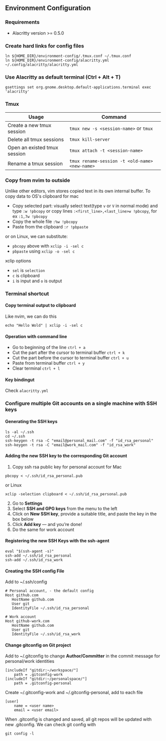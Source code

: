 ## Environment Configuration
### Requirements
- Alacritty version >= 0.5.0
### Create hard links for config files
```
ln ${HOME_DIR}/environment-config/.tmux.conf ~/.tmux.conf
ln ${HOME_DIR}/environment-config/alacritty.yml ~/.config/alacritty/alacritty.yml
```
### Use Alacritty as default terminal (Ctrl + Alt + T)
```
gsettings set org.gnome.desktop.default-applications.terminal exec 'alacritty'
```
### Tmux
|Usage|Command|
|-|-|
|Create a new tmux session|```tmux new -s <session-name>``` or ```tmux```|
|Delete all tmux sessions |```tmux kill-server```|
|Open an existed tmux session|```tmux attach -t <session-name>```|
|Rename a tmux session|```tmux rename-session -t <old-name> <new-name>```|
### Copy from nvim to outside 
Unlike other editors, vim stores copied text in its own internal buffer. To copy data to OS's clipboard for mac
- Copy selected part: visually select text(type ```v``` or ```V``` in normal mode) and type ```:w !pbcopy``` or copy lines ```:<first_line>,<last_line>w !pbcopy```, for ex ```:1,7w !pbcopy```
- Copy the whole file ```:%w !pbcopy```
- Paste from the clipboard ```:r !pbpaste```

or on Linux, we can substitute:
- ```pbcopy``` above with ```xclip -i -sel c```
- ```pbpaste``` using ```xclip -o -sel c```

xclip options
- ```sel``` is ```selection```
- ```c``` is clipboard
- ```i``` is input and ```o``` is output
### Terminal shortcut
#### Copy terminal output to clipboard
Like nvim, we can do this
```
echo "Hello Wold" | xclip -i -sel c
```
#### Operation with command line
- Go to beginning of the line ```ctrl + a```
- Cut the part after the cursor to terminal buffer ```ctrl + k```
- Cut the part before the cursor to terminal buffer ```ctrl + u```
- Paste from terminal buffer ```ctrl + y```
- Clear terminal ```ctrl + l```
#### Key bindingut 
Check ```alacritty.yml```
### Configure multiple Git accounts on a single machine with SSH keys
#### Generating the SSH keys
```
ls -al ~/.ssh
cd ~/.ssh
ssh-keygen -t rsa -C "email@personal_mail.com" -f "id_rsa_personal"
ssh-keygen -t rsa -C "email@work_mail.com" -f "id_rsa_work"
```
#### Adding the new SSH key to the corresponding Git account
1. Copy ssh rsa public key for personal account for Mac
```
pbcopy < ~/.ssh/id_rsa_personal.pub
```
or Linux
```
xclip -selection clipboard < ~/.ssh/id_rsa_personal.pub
```
2. Go to **Settings**
3. Select **SSH and GPG keys** from the menu to the left
4. Click on **New SSH key**, provide a suitable title, and paste the key in the box below
5. Click **Add key** — and you’re done!
6. Do the same for work account
#### Registering the new SSH Keys with the ssh-agent
```
eval "$(ssh-agent -s)"
ssh-add ~/.ssh/id_rsa_personal
ssh-add ~/.ssh/id_rsa_work
```
#### Creating the SSH config File
Add to ~/.ssh/config
```
# Personal account, - the default config
Host github.com
   HostName github.com
   User git
   IdentityFile ~/.ssh/id_rsa_personal
   
# Work account
Host github-work.com
   HostName github.com
   User git
   IdentityFile ~/.ssh/id_rsa_work
```
#### Change gitconfig on Git project
Add to ~/.gitconfig to change **Author/Committer** in the commit message for personal/work identities
```
[includeIf "gitdir:~/workspace/"]
    path = .gitconfig-work
[includeIf "gitdir:~/personalspace/"]
    path = .gitconfig-personal
```
Create ~/.gitconfig-work and ~/.gitconfig-personal, add to each file
```
[user]
	name = <user name>
	email = <user email>
```
When .gitconfig is changed and saved, all git repos will be updated with new .gitconfig. We can check git config with
```
git config -l
```
